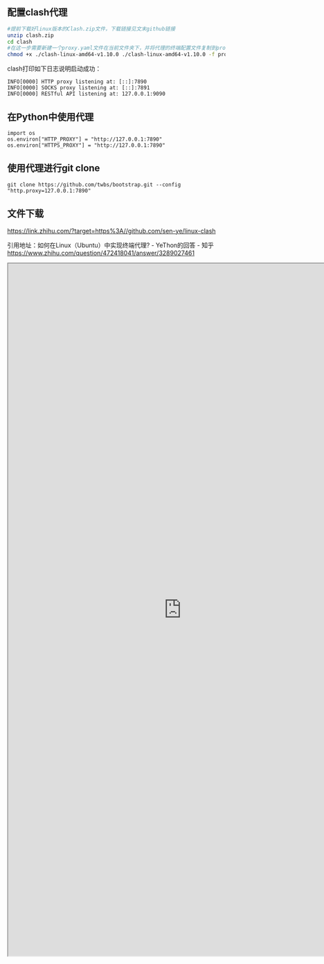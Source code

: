 
## 配置clash代理
```bash
#提前下载好linux版本的Clash.zip文件，下载链接见文末github链接 
unzip clash.zip 
cd clash 
#在这一步需要新建一个proxy.yaml文件在当前文件夹下，并将代理的终端配置文件复制到proxy.yaml中。如果你曾使用过windows的clash，可以点击Profiles，右键edit配置文件，然后就可以复制内容了。 
chmod +x ./clash-linux-amd64-v1.10.0 ./clash-linux-amd64-v1.10.0 -f proxy.yaml -d . #使用proxy.yaml启动代理
```
clash打印如下日志说明启动成功：
```
INFO[0000] HTTP proxy listening at: [::]:7890 
INFO[0000] SOCKS proxy listening at: [::]:7891 
INFO[0000] RESTful API listening at: 127.0.0.1:9090
```

## 在Python中使用代理
```python3
import os
os.environ["HTTP_PROXY"] = "http://127.0.0.1:7890"
os.environ["HTTPS_PROXY"] = "http://127.0.0.1:7890"
```
## 使用代理进行git clone
```console
git clone https://github.com/twbs/bootstrap.git --config "http.proxy=127.0.0.1:7890"
```
## 文件下载
https://link.zhihu.com/?target=https%3A//github.com/sen-ye/linux-clash

引用地址：如何在Linux（Ubuntu）中实现终端代理? - YeThon的回答 - 知乎
https://www.zhihu.com/question/472418041/answer/3289027461
<iframe src="https://www.zhihu.com/question/472418041/answer/3289027461" width="800" height="1600"></iframe>

